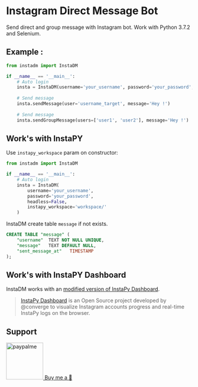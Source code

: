 # Instagram Direct Message Bot

Send direct and group message with Instagram bot. Work with Python 3.7.2 and Selenium.

## Example : 

```python
from instadm import InstaDM

if __name__ == '__main__':
	# Auto login
	insta = InstaDM(username='your_username', password='your_password', headless=False)
	
	# Send message
	insta.sendMessage(user='username_target', message='Hey !')
	
	# Send message
	insta.sendGroupMessage(users=['user1', 'user2'], message='Hey !')
```

## Work's with InstaPY

Use `instapy_workspace` param on constructor: 

```python
from instadm import InstaDM

if __name__ == '__main__':
	# Auto login
	insta = InstaDM(
		username='your_username',
		password='your_password',
		headless=False,
		instapy_workspace='workspace/'
	)
```

InstaDM create table `message` if not exists.
```sql
CREATE TABLE "message" (
	"username"	TEXT NOT NULL UNIQUE,
	"message"	TEXT DEFAULT NULL,
	"sent_message_at"	TIMESTAMP
);
```

## Work's with InstaPY Dashboard

InstaDM works with an [modified version of InstaPy Dashboard](https://github.com/CamTosh/instapy-dashboard). 

> [InstaPy Dashboard](https://github.com/converge/instapy-dashboard) is an Open Source project developed by @converge to visualize Instagram accounts progress and real-time InstaPy logs on the browser. 


## Support


<a href="https://www.paypal.me/camtosh">
  <img hspace="0" alt="paypalme" src="http://codeinpython.com/tutorials/wp-content/uploads/2017/09/PayPal-ME-300x300.jpg.png" width=100 />
Buy me a 🍺 
